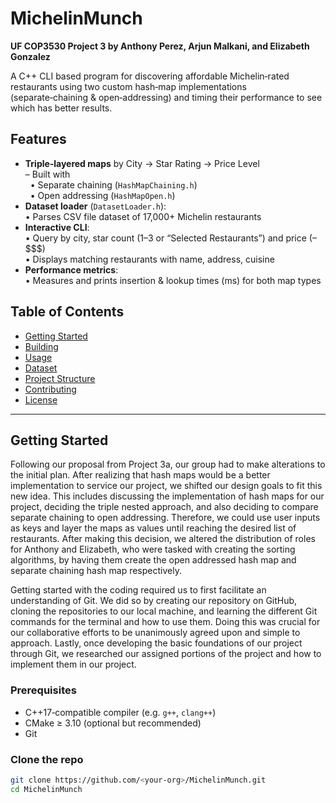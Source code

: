   # MichelinMunch
  **UF COP3530 Project 3 by Anthony Perez, Arjun Malkani, and Elizabeth Gonzalez**

A C++ CLI based program for discovering affordable Michelin‑rated restaurants using two custom hash‑map implementations (separate‑chaining & open‑addressing) and timing their performance to see which has better results.

## Features

- **Triple‑layered maps** by City → Star Rating → Price Level  
  – Built with  
  &nbsp;&nbsp;• Separate chaining (`HashMapChaining.h`)  
  &nbsp;&nbsp;• Open addressing (`HashMapOpen.h`)  
- **Dataset loader** (`DatasetLoader.h`):  
  • Parses CSV file dataset of 17,000+ Michelin restaurants
- **Interactive CLI**:  
  • Query by city, star count (1–3 or “Selected Restaurants”) and price ($–$$$$)  
  • Displays matching restaurants with name, address, cuisine
- **Performance metrics**:  
  • Measures and prints insertion & lookup times (ms) for both map types

## Table of Contents

- [Getting Started](#getting-started)  
- [Building](#building)  
- [Usage](#usage)  
- [Dataset](#dataset)  
- [Project Structure](#project-structure)  
- [Contributing](#contributing)  
- [License](#license)

---

## Getting Started
Following our proposal from Project 3a, our group had to make alterations to the initial plan. After realizing that hash maps would be a better implementation to service our project, we shifted our design goals to fit this new idea. This includes discussing the implementation of hash maps for our project, deciding the triple nested approach, and also deciding to compare separate chaining to open addressing. Therefore, we could use user inputs as keys and layer the maps as values until reaching the desired list of restaurants. After making this decision, we altered the distribution of roles for Anthony and Elizabeth, who were tasked with creating the sorting algorithms, by having them create the open addressed hash map and separate chaining hash map respectively.

Getting started with the coding required us to first facilitate an understanding of Git. We did so by creating our repository on GitHub, cloning the repositories to our local machine, and learning the different Git commands for the terminal and how to use them. Doing this was crucial for our collaborative efforts to be unanimously agreed upon and simple to approach. Lastly, once developing the basic foundations of our project through Git, we researched our assigned portions of the project and how to implement them in our project.

### Prerequisites

- C++17‑compatible compiler (e.g. `g++`, `clang++`)  
- CMake ≥ 3.10 (optional but recommended)  
- Git

### Clone the repo

```bash
git clone https://github.com/<your‑org>/MichelinMunch.git
cd MichelinMunch
